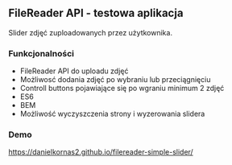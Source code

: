 ## FileReader API - testowa aplikacja

Slider zdjęć zuploadowanych przez użytkownika.

### Funkcjonalności

- FileReader API do uploadu zdjęć
- Możliwosć dodania zdjęć po wybraniu lub przeciągnięciu
- Controll buttons pojawiające się po wgraniu minimum 2 zdjęć
- ES6
- BEM
- Możliwość wyczyszczenia strony i wyzerowania slidera

### Demo

https://danielkornas2.github.io/filereader-simple-slider/
